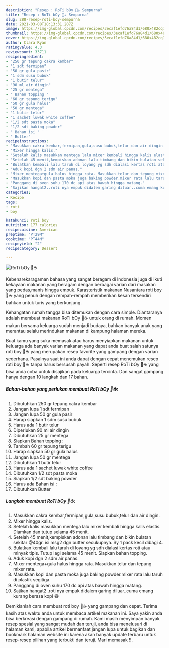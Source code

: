 ```yaml
---
description: "Resep : RoTi bOy 🍞☕️ Sempurna"
title: "Resep : RoTi bOy 🍞☕️ Sempurna"
slug: 288-resep-roti-boy-sempurna
date: 2021-03-08T18:13:31.207Z
image: https://img-global.cpcdn.com/recipes/3ecaf1efd76a84d1/680x482cq70/roti-boy-🍞☕️-foto-resep-utama.jpg
thumbnail: https://img-global.cpcdn.com/recipes/3ecaf1efd76a84d1/680x482cq70/roti-boy-🍞☕️-foto-resep-utama.jpg
cover: https://img-global.cpcdn.com/recipes/3ecaf1efd76a84d1/680x482cq70/roti-boy-🍞☕️-foto-resep-utama.jpg
author: Clara Ryan
ratingvalue: 4.3
reviewcount: 33711
recipeingredient:
- "250 gr tepung cakra kembar"
- "1 sdt fermipan"
- "50 gr gula pasir"
- "1 sdm susu bubuk"
- "1 butir telur"
- "90 ml air dingin"
- "25 gr mentega"
- " Bahan topping "
- "60 gr tepung terigu"
- "50 gr gula halus"
- "50 gr mentega"
- "1 butir telur"
- "1 sachet luwak white coffee"
- "1/2 sdt pasta moka"
- "1/2 sdt baking powder"
- " Bahan isi "
- " Butter"
recipeinstructions:
- "Masukkan cakra kembar,fermipan,gula,susu bubuk,telur dan air dingin."
- "Mixer hingga kalis."
- "Setelah kalis masukkan mentega lalu mixer kembali hingga kalis elastis. Diamkan dan tutup selama 45 menit."
- "Setelah 45 menit,kempiskan adonan lalu timbang dan bikin bulatan sekitar @40gr. isi msg2 dgn butter secukupnya. Sy 1 pack kecil dibagi 4."
- "Bulatkan kembali lalu taruh di loyang yg sdh dialasi kertas roti atau minyak tipis. Tutup lagi selama 45 menit. Siapkan bahan topping."
- "Aduk kopi dgn 2 sdm air panas."
- "Mixer mentega+gula halus hingga rata. Masukkan telur dan tepung mixer rata."
- "Masukkan kopi dan pasta moka juga baking powder.mixer rata lalu taruh di plastik segitiga."
- "Panggang di oven suhu 170 dc api atas bawah hingga matang."
- "Sajikan hangat2..roti nya empuk didalem garing diluar..cuma emang kurang berasa kopi 😅"
categories:
- Recipe
tags:
- roti
- boy

katakunci: roti boy 
nutrition: 177 calories
recipecuisine: American
preptime: "PT29M"
cooktime: "PT44M"
recipeyield: "2"
recipecategory: Dessert

---
```



![RoTi bOy 🍞☕️](https://img-global.cpcdn.com/recipes/3ecaf1efd76a84d1/680x482cq70/roti-boy-🍞☕️-foto-resep-utama.jpg)

Kebenarekaragaman bahasa yang sangat beragam di Indonesia juga di ikuti kekayaan makanan yang beragam dengan berbagai varian dari masakan yang pedas,manis hingga empuk. Karasteristik makanan Nusantara roti boy 🍞☕️ yang penuh dengan rempah-rempah memberikan kesan tersendiri bahkan untuk turis yang berkunjung.




Kehangatan rumah tangga bisa ditemukan dengan cara simple. Diantaranya adalah membuat makanan RoTi bOy 🍞☕️ untuk orang di rumah. Momen makan bersama keluarga sudah menjadi budaya, bahkan banyak anak yang merantau selalu merindukan makanan di kampung halaman mereka.

Buat kamu yang suka memasak atau harus menyiapkan makanan untuk keluarga ada banyak varian makanan yang dapat anda buat salah satunya roti boy 🍞☕️ yang merupakan resep favorite yang gampang dengan varian sederhana. Pasalnya saat ini anda dapat dengan cepat menemukan resep roti boy 🍞☕️ tanpa harus bersusah payah.
Seperti resep RoTi bOy 🍞☕️ yang bisa anda coba untuk disajikan pada keluarga tercinta. Dan sangat gampang hanya dengan 10 langkah dan 17 bahan.


<!--inarticleads1-->

##### Bahan-bahan yang perlukan membuat RoTi bOy 🍞☕️:

1. Dibutuhkan 250 gr tepung cakra kembar
1. Jangan lupa 1 sdt fermipan
1. Jangan lupa 50 gr gula pasir
1. Harap siapkan 1 sdm susu bubuk
1. Harus ada 1 butir telur
1. Diperlukan 90 ml air dingin
1. Dibutuhkan 25 gr mentega
1. Siapkan  Bahan topping :
1. Tambah 60 gr tepung terigu
1. Harap siapkan 50 gr gula halus
1. Jangan lupa 50 gr mentega
1. Dibutuhkan 1 butir telur
1. Harus ada 1 sachet luwak white coffee
1. Dibutuhkan 1/2 sdt pasta moka
1. Siapkan 1/2 sdt baking powder
1. Harus ada  Bahan isi :
1. Dibutuhkan  Butter




<!--inarticleads2-->

##### Langkah membuat  RoTi bOy 🍞☕️:

1. Masukkan cakra kembar,fermipan,gula,susu bubuk,telur dan air dingin.
1. Mixer hingga kalis.
1. Setelah kalis masukkan mentega lalu mixer kembali hingga kalis elastis. Diamkan dan tutup selama 45 menit.
1. Setelah 45 menit,kempiskan adonan lalu timbang dan bikin bulatan sekitar @40gr. isi msg2 dgn butter secukupnya. Sy 1 pack kecil dibagi 4.
1. Bulatkan kembali lalu taruh di loyang yg sdh dialasi kertas roti atau minyak tipis. Tutup lagi selama 45 menit. Siapkan bahan topping.
1. Aduk kopi dgn 2 sdm air panas.
1. Mixer mentega+gula halus hingga rata. Masukkan telur dan tepung mixer rata.
1. Masukkan kopi dan pasta moka juga baking powder.mixer rata lalu taruh di plastik segitiga.
1. Panggang di oven suhu 170 dc api atas bawah hingga matang.
1. Sajikan hangat2..roti nya empuk didalem garing diluar..cuma emang kurang berasa kopi 😅




Demikianlah cara membuat roti boy 🍞☕️ yang gampang dan cepat. Terima kasih atas waktu anda untuk membaca artikel makanan ini. Saya yakin anda bisa berkreasi dengan gampang di rumah. Kami masih menyimpan banyak resep spesial yang sangat mudah dan teruji, anda bisa menelusuri di halaman kami, apabila artikel bermanfaat jangan lupa untuk bagikan dan bookmark halaman website ini karena akan banyak update terbaru untuk resep-resep pilihan yang terbukti dan teruji. Mari memasak !!. 
